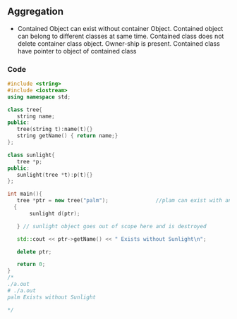 ## Aggregation
- Contained Object can exist without container Object. Contained object can belong to different classes at same time. Contained class does not delete container class object. Owner-ship is present. Contained class have pointer to object of contained class

### Code
 ```c++
#include <string>
#include <iostream>
using namespace std;

class tree{
    string name;
public:
    tree(string t):name(t){}
    string getName() { return name;}
};

class sunlight{
    tree *p;
public:
    sunlight(tree *t):p(t){}
};

int main(){
    tree *ptr = new tree("palm");               //plam can exist with ant without sunlight
   {
        sunlight d(ptr);

    } // sunlight object goes out of scope here and is destroyed

    std::cout << ptr->getName() << " Exists without Sunlight\n";

    delete ptr;

    return 0;
}
/*
./a.out
# ./a.out
palm Exists without Sunlight

*/
```
